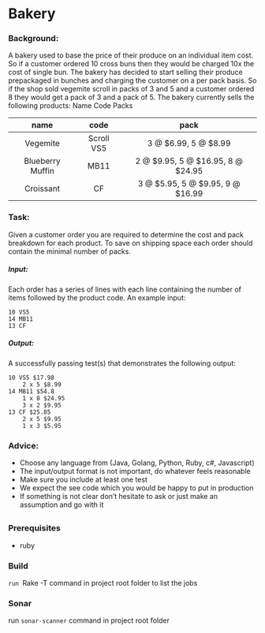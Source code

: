 # Bakery 
### Background:
A bakery used to base the price of their produce on an individual item cost. So if a customer ordered
10 cross buns then they would be charged 10x the cost of single bun. The bakery has decided to start
selling their produce prepackaged in bunches and charging the customer on a per pack basis. So if the
shop sold vegemite scroll in packs of 3 and 5 and a customer ordered 8 they would get a pack of 3 and
a pack of 5. The bakery currently sells the following products:
Name Code Packs

| name             | code         | pack                             |
| :---:            | :---:        | :---:                            |
| Vegemite         | Scroll VS5   | 3 @ $6.99, 5 @ $8.99             |
| Blueberry Muffin | MB11         | 2 @ $9.95, 5 @ $16.95, 8 @ $24.95|
| Croissant        | CF           | 3 @ $5.95, 5 @ $9.95, 9 @ $16.99 |
### Task:
Given a customer order you are required to determine the cost and pack breakdown for each product.
To save on shipping space each order should contain the minimal number of packs.
##### Input:
Each order has a series of lines with each line containing the number of items followed by the
product code. An example input:
```
10 VS5
14 MB11
13 CF
```
##### Output:
A successfully passing test(s) that demonstrates the following output:
```
10 VS5 $17.98
    2 x 5 $8.99
14 MB11 $54.8
    1 x 8 $24.95
    3 x 2 $9.95
13 CF $25.85
    2 x 5 $9.95
    1 x 3 $5.95
```    
### Advice:
- Choose any language from (Java, Golang, Python, Ruby, c#, Javascript)
- The input/output format is not important, do whatever feels reasonable
- Make sure you include at least one test
- We expect the see code which you would be happy to put in production
- If something is not clear don’t hesitate to ask or just make an assumption and go with it
## 
### Prerequisites
- ruby  

### Build
`run `Rake -T command in project root folder to list the jobs

 ### Sonar
run `sonar-scanner` command in project root folder